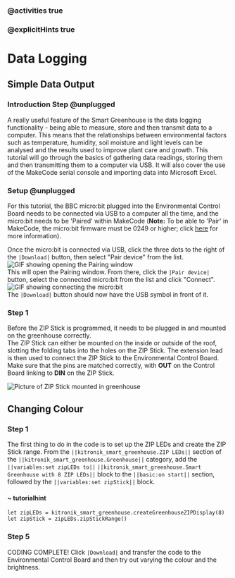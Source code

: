 ### @activities true
### @explicitHints true

# Data Logging

## Simple Data Output
### Introduction Step @unplugged
A really useful feature of the Smart Greenhouse is the data logging functionality - being able to measure, store and then transmit data to a computer. This means that the relationships between environmental factors such as temperature, humidity, soil moisture and light levels can be analysed and the results used to improve plant care and growth. This tutorial will go through the basics of gathering data readings, storing them and then transmitting them to a computer via USB. It will also cover the use of the MakeCode serial console and importing data into Microsoft Excel. 

### Setup @unplugged
For this tutorial, the BBC micro:bit plugged into the Environmental Control Board needs to be connected via USB to a computer all the time, and the micro:bit needs to be 'Paired' within MakeCode (**Note:** To be able to 'Pair' in MakeCode, the micro:bit firmware must be 0249 or higher; click [here](https://microbit.org/get-started/user-guide/firmware/) for more information).  
  
Once the micro:bit is connected via USB, click the three dots to the right of the ``|Download|`` button, then select "Pair device" from the list.  
![GIF showing opening the Pairing window](https://KitronikLtd.github.io/pxt-kitronik-smart-greenhouse/assets/pair-microbit-part-1.gif)  
This will open the Pairing window. From there, click the ``|Pair device|`` button, select the connected micro:bit from the list and click "Connect".  
![GIF showing connecting the micro:bit](https://KitronikLtd.github.io/pxt-kitronik-smart-greenhouse/assets/pair-microbit-part-2.gif)  
The ``|Download|`` button should now have the USB symbol in front of it.

### Step 1
Before the ZIP Stick is programmed, it needs to be plugged in and mounted on the greenhouse correctly.  
The ZIP Stick can either be mounted on the inside or outside of the roof, slotting the folding tabs into the holes on the ZIP Stick. The extension lead is then used to connect the ZIP Stick to the Environmental Control Board. Make sure that the pins are matched correctly, with **OUT** on the Control Board linking to **DIN** on the ZIP Stick.

![Picture of ZIP Stick mounted in greenhouse](https://KitronikLtd.github.io/pxt-kitronik-smart-greenhouse/assets/photosynthesis-vs-wavelength.jpg)

## Changing Colour
### Step 1
The first thing to do in the code is to set up the ZIP LEDs and create the ZIP Stick range.
From the ``||kitronik_smart_greenhouse.ZIP LEDs||`` section of the ``||kitronik_smart_greenhouse.Greenhouse||`` category, add the ``||variables:set zipLEDs to||`` ``||kitronik_smart_greenhouse.Smart Greenhouse with 8 ZIP LEDs||`` block to the ``||basic:on start||`` section, followed by the ``||variables:set zipStick||`` block.

#### ~ tutorialhint
```blocks
let zipLEDs = kitronik_smart_greenhouse.createGreenhouseZIPDisplay(8)
let zipStick = zipLEDs.zipStickRange()
```

### Step 5
CODING COMPLETE! Click ``|Download|`` and transfer the code to the Environmental Control Board and then try out varying the colour and the brightness.